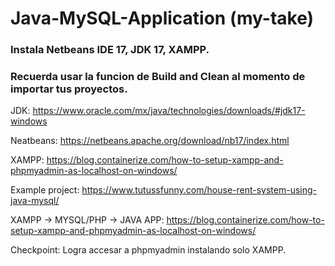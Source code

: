 # Java-MySQL-Application (my-take)
### Instala Netbeans IDE 17, JDK 17, XAMPP.
### Recuerda usar la funcion de Build and Clean al momento de importar tus proyectos.

JDK:
https://www.oracle.com/mx/java/technologies/downloads/#jdk17-windows

Neatbeans: 
https://netbeans.apache.org/download/nb17/index.html

XAMPP:
https://blog.containerize.com/how-to-setup-xampp-and-phpmyadmin-as-localhost-on-windows/

Example project:
https://www.tutussfunny.com/house-rent-system-using-java-mysql/

XAMPP -> MYSQL/PHP -> JAVA APP:
https://blog.containerize.com/how-to-setup-xampp-and-phpmyadmin-as-localhost-on-windows/

Checkpoint:
Logra accesar a phpmyadmin instalando solo XAMPP.
